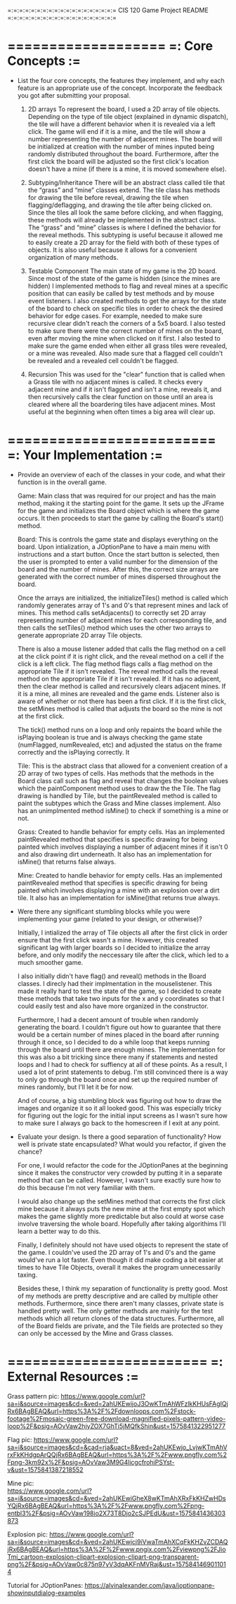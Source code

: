 =:=:=:=:=:=:=:=:=:=:=:=:=:=:=:=:=:=:=
CIS 120 Game Project README
=:=:=:=:=:=:=:=:=:=:=:=:=:=:=:=:=:=:=

===================
=: Core Concepts :=
===================

- List the four core concepts, the features they implement, and why each feature
  is an appropriate use of the concept. Incorporate the feedback you got after
  submitting your proposal.

  1. 2D arrays
  To represent the board, I used a 2D array of tile objects. 
  Depending on the type of tile object (explained in dynamic dispatch), the 
  tile will have a different behavior when it is revealed via a left click. 
  The game will end if it is a mine, and the tile will show a number representing 
  the number of adjacent mines. The board will be initialized at creation with
  the number of mines inputed being randomly distributed throughout the board.
  Furthermore, after the first click the board will be adjusted so the first
  click's location doesn't have a mine (if there is a mine, it is moved somewhere
  else). 

  2. Subtyping/Inheritance
  There will be an abstract class called tile that the “grass” and “mine” 
  classes extend. The tile class has methods for drawing the tile 
  before reveal, drawing the tile when flagging/deflagging, and drawing the 
  tile after being clicked on. Since the tiles all look the same before clicking,
   and when flagging, these methods will already be implemented in the abstract 
   class. The “grass” and “mine” classes is where I defined the behavior 
   for the reveal methods. This subtyping is useful because it allowed me to easily 
   create a 2D array for the field with both of these types of objects. It is also
   useful because it allows for a convenient organization of many methods. 
  

  3. Testable Component
  The main state of my game is the 2D board. Since most of the state of the game 
  is hidden (since the mines are hidden) I implemented methods to flag and reveal mines at 
  a specific position that can easily be called by test methods and by mouse event listeners. 
  I also created methods to get the arrays for the state of the board to check on specific tiles
  in order to check the desired behavior for edge cases. For example, needed to make sure recursive
  clear didn't reach the corners of a 5x5 board. I also tested to make sure there were the 
  correct number of mines on the board, even after moving the mine when clicked on it first. 
  I also tested to make sure the game ended when either all grass tiles were revealed, or a mine
  was revealed. Also made sure that a flagged cell couldn't be revealed and a revealed cell
  couldn't be flagged. 
  

  4. Recursion
  This was used for the "clear" function that is called when a Grass tile with no adjacent
  mines is called. It checks every adjacent mine and if it isn't flagged and isn't a mine, 
  reveals it, and then recursively calls the clear function on those until an area is cleared
  where all the boardering tiles have adjacent mines. Most useful at the beginning when often 
  times a big area will clear up.


=========================
=: Your Implementation :=
=========================

- Provide an overview of each of the classes in your code, and what their
  function is in the overall game.
  
  Game:
  Main class that was required for our project and has the main method, making
  it the starting point for the game. It sets up the JFrame for the game and 
  initializes the Board object which is where the game occurs. It then proceeds
  to start the game by calling the Board's start() method.
  
  
  Board:
  This is controls the game state and displays everything on the board. Upon intialization,
  a JOptionPane to have a main menu with instructions and a start button.
  Once the start button is selected, then the user is prompted to enter a valid number for
  the dimension of the board and the number of mines. After this, the correct size arrays
  are generated with the correct number of mines dispersed throughout the board. 
  
  Once the arrays are initialized, the initializeTiles() method is called which randomly generates
  array of 1's and 0's that represent mines and lack of mines. This method calls setAdjacents()
  to correctly set 2D array representing number of adjacent mines for each corresponding tile,
  and then calls the setTiles() method which uses the other two arrays to generate appropriate
  2D array Tile objects. 
  
  There is also
  a mouse listener added that calls the flag method on a cell at the click point if it is 
  right click, and the reveal method on a cell if the click is a left click. 
  The flag method flags calls a flag method on the appropriate Tile if it isn't revealed.
  The reveal method calls the reveal method on the appropriate Tile if it isn't revealed.
  If it has no adjacent, then the clear method is called and recursively clears adjacent mines.
  If it is a mine, all mines are revealed and the game ends. Listener also is aware of whether 
  or not there has been a first click. If it is the first click, the setMines method is called
  that adjusts the board so the mine is not at the first click. 
  
  The tick() method runs on a loop and only repaints the board while the isPlaying boolean 
  is true and is always checking the game state (numFlagged, numRevealed, etc) and adjusted
  the status on the frame correctly and the isPlaying correctly. It 
  
  
  Tile: 
  This is the abstract class that allowed for a convenient creation of a 2D array
  of two types of cells. Has methods that the methods in the Board class call such as flag 
  and reveal that changes the boolean values which the paintComponent method uses to draw
  the the Tile. The flag drawing is handled by Tile, but the paintRevealed method is called
  to paint the subtypes which the Grass and Mine classes implement. Also has an unimplmented 
  method isMine() to check if something is a mine or not. 
  
  Grass:
  Created to handle behavior for empty cells. Has an implemented paintRevealed method that 
  specifies is specific drawing for being painted which involves displaying a number of adjacent
  mines if it isn't 0 and also drawing dirt underneath. It also has an implementation for isMine()
  that returns false always.
  
  Mine: 
  Created to handle behavior for empty cells. Has an implemented paintRevealed method that 
  specifies is specific drawing for being painted which involves displaying a mine with an explosion
  over a dirt tile. It also has an implementation for isMine()that returns true always.


- Were there any significant stumbling blocks while you were implementing your
  game (related to your design, or otherwise)?
	
  Initially, I intialized the array of Tile objects all after the first click in order ensure
  that the first click wasn't a mine. However, this created significant lag with larger boards
  so I decided to initialize the array before, and only modify the neccessary tile after the click,
  which led to a much smoother game. 
  
  I also initially didn't have flag() and reveal() methods in the Board classes. I direcly had
  their implmentation in the mouselistener. This made it really hard to test the state of the game,
  so I decided to create these methods that take two inputs for the x and y coordinates so that
  I could easily test and also have more organized in the constructor.
  
  Furthermore, I had a decent amount of trouble when randomly generating the board. I couldn't figure
  out how to guarantee that there would be a certain number of mines placed in the board after
  running through it once, so I decided to do a while loop that keeps running through the board
  until there are enough mines. The implementation for this was also a bit tricking since there
  many if statements and nested loops and I had to check for suffiency at all of these points. As a
  result, I used a lot of print statements to debug. I'm still convinced there is a way to only
  go through the board once and set up the required number of mines randomly, but I'll let it be
  for now. 
  
  And of course, a big stumbling block was figuring out how to draw the images and organize it so
  it all looked good. This was especially tricky for figuring out the logic for the initial
  input screens as I wasn't sure how to make sure I always go back to the homescreen if I exit at
  any point. 
  

- Evaluate your design. Is there a good separation of functionality? How well is
  private state encapsulated? What would you refactor, if given the chance?

	For one, I would refactor the code for the JOptionPanes at the beginning since it makes the
	constructor very crowded by putting it in a separate method that can be called. However, I
	wasn't sure exactly sure how to do this because I'm not very familiar with them. 
	
	I would also change up the setMines method that corrects the first click mine because it 
	always puts the new mine at the first empty spot which makes the game slightly more predictable
	but also could at worse case involve traversing the whole board. Hopefully after taking algorithims
	I'll learn a better way to do this.
	
	Finally, I definitely should not have used objects to represent the state of the game. I couldn've
	used the 2D array of 1's and 0's and the game would've run a lot faster. Even though it did make
	coding a bit easier at times to have Tile Objects, overall it makes the program unnecessarily 
	taxing.  
	
	Besides these, I think my separation of functionality is pretty good. Most of my methods
	are pretty descriptive and are called by multiple other methods. Furthermore, since there 
	aren't many classes, private state is handled pretty well. The only getter methods are mainly
	for the test methods which all return clones of the data structures. Furthermore, all of the
	Board fields are private, and the Tile fields are protected so they can only be accessed by
	the Mine and Grass classes. 


========================
=: External Resources :=
========================

Grass pattern pic:
https://www.google.com/url?sa=i&source=images&cd=&ved=2ahUKEwijoJ3OwKTmAhWFzlkKHUsFAgIQjRx6BAgBEAQ&url=https%3A%2F%2Fdownloops.com%2Fstock-footage%2Fmosaic-green-free-download-magnified-pixels-pattern-video-loop%2F&psig=AOvVaw2hjyZOX7GhTi5jMQfkShin&ust=1575841322951277

Flag pic: 
https://www.google.com/url?sa=i&source=images&cd=&cad=rja&uact=8&ved=2ahUKEwjo_LvjwKTmAhVrxFkKHdgpArQQjRx6BAgBEAQ&url=https%3A%2F%2Fwww.pngfly.com%2Fpng-3km92x%2F&psig=AOvVaw3M9G4licgcfrohiPSYst-v&ust=1575841387218552
 
Mine pic:  
https://www.google.com/url?sa=i&source=images&cd=&ved=2ahUKEwiGheX8wKTmAhXRxFkKHZwHDsYQjRx6BAgBEAQ&url=https%3A%2F%2Fwww.pngfly.com%2Fpng-entbl3%2F&psig=AOvVaw198io2X73T8Djo2cSJPEdU&ust=1575841436303873

Explosion pic:
https://www.google.com/url?sa=i&source=images&cd=&ved=2ahUKEwjcj9iVwaTmAhXCqFkKHZvZCDAQjRx6BAgBEAQ&url=https%3A%2F%2Fwww.pngix.com%2Fviewpng%2FJioTmi_cartoon-explosion-clipart-explosion-clipart-png-transparent-png%2F&psig=AOvVaw0c875n97yV3dqAKFnMVRaj&ust=1575841469011014

Tutorial for JOptionPanes:
https://alvinalexander.com/java/joptionpane-showinputdialog-examples
